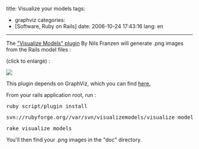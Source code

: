 title: Visualize your models
tags:
- graphviz
categories:
- [Software, Ruby on Rails]
date: 2006-10-24 17:43:16
lang: en
---

The ["Visualize Models" plugin](http://visualizemodels.rubyforge.org/) By Nils Franzen will generate .png images from the Rails model files :

(click to enlarge) :

[![](http://visualizemodels.rubyforge.org/typo2.png)](http://visualizemodels.rubyforge.org/typo2.png)

This plugin depends on GraphViz, which you can find [here.](http://www.graphviz.org/)

From your rails application root, run :
<pre>ruby script/plugin install</pre>
<pre>svn://rubyforge.org//var/svn/visualizemodels/visualize_models</pre>
<pre>rake visualize_models</pre>
You'll then find your .png images in the "doc" directory.